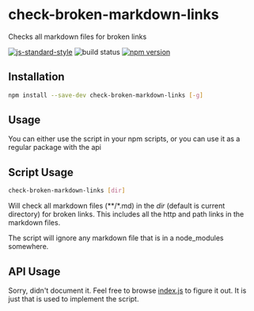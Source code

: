 # check-broken-markdown-links

Checks all markdown files for broken links

[![js-standard-style](https://cdn.rawgit.com/feross/standard/master/badge.svg)](http://standardjs.com)
![build status](https://travis-ci.org/create-oss/check-broken-markdown-links.svg?branch=master)
[![npm version](https://badge.fury.io/js/renumber-files.svg)](https://badge.fury.io/js/renumber-files)


## Installation

```sh
npm install --save-dev check-broken-markdown-links [-g]
```

## Usage

You can either use the script in your npm scripts, or you can use it as a regular package with the api

## Script Usage

```sh
check-broken-markdown-links [dir]
```

Will check all markdown files (**/*.md) in the _dir_ (default is current directory) for broken links.
This includes all the http and path links in the markdown files.

The script will ignore any markdown file that is in a node_modules somewhere.
## API Usage

Sorry, didn't document it. Feel free to browse [index.js](/index.js) to figure it out. It is just that
is used to implement the script.
